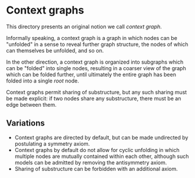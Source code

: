 # Context graphs

This directory presents an original notion we call *context graph*.

Informally speaking, a context graph is a graph in which nodes can be
"unfolded" in a sense to reveal further graph structure, the nodes of which can
themselves be unfolded, and so on.

In the other direction, a context graph is organized into subgraphs which can
be "folded" into single nodes, resulting in a coarser view of the graph which
can be folded further, until ultimately the entire graph has been folded into
a single *root* node.

Context graphs permit sharing of substructure, but any such sharing must be
made explicit: if two nodes share any substructure, there must be an edge
between them.

## Variations

- Context graphs are directed by default, but can be made undirected by
  postulating a symmetry axiom.
- Context graphs by default do not allow for cyclic unfolding in which multiple
  nodes are mutually contained within each other, although such models can be
  admitted by removing the antisymmetry axiom.
- Sharing of substructure can be forbidden with an additional axiom.
